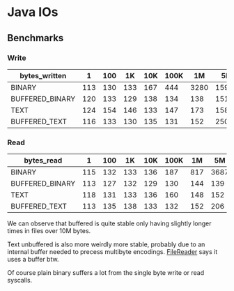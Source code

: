 # Java IOs

## Benchmarks

### Write
| bytes_written   | 1   | 100 | 1K  | 10K | 100K | 1M   | 5M    | 10M   | 100M   |
|-----------------|-----|-----|-----|-----|------|------|-------|-------|--------|
| BINARY          | 113 | 130 | 133 | 167 | 444  | 3280 | 15971 | 32804 | 319051 |
| BUFFERED_BINARY | 120 | 133 | 129 | 138 | 134  | 138  | 151   | 194   | 728    |
| TEXT            | 124 | 154 | 146 | 133 | 147  | 173  | 158   | 407   | 2239   |
| BUFFERED_TEXT   | 116 | 133 | 130 | 135 | 131  | 152  | 250   | 204   | 738    |

### Read
| bytes_read      | 1   | 100 | 1K  | 10K | 100K | 1M  | 5M   | 10M  | 100M  |
|-----------------|-----|-----|-----|-----|------|-----|------|------|-------|
| BINARY          | 115 | 132 | 133 | 136 | 187  | 817 | 3687 | 6916 | 70119 |
| BUFFERED_BINARY | 113 | 127 | 132 | 129 | 130  | 144 | 139  | 172  | 605   |
| TEXT            | 118 | 131 | 133 | 136 | 160  | 148 | 152  | 274  | 1412  |
| BUFFERED_TEXT   | 113 | 135 | 138 | 133 | 132  | 152 | 206  | 185  | 632   |

We can observe that buffered is quite stable only having slightly longer times in files over 10M bytes.

Text unbuffered is also more weirdly more stable,
probably due to an internal buffer needed to precess multibyte encodings.
[FileReader](https://docs.oracle.com/javase/8/docs/api/java/io/FileReader.html) says it uses a buffer btw.

Of course plain binary suffers a lot from the single byte write or read syscalls.
